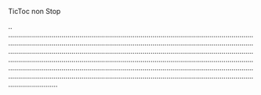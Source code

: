 TicToc non Stop

..
.................................................................................................................................................................................................................................................................................................................................................................................................................................................................................................................................................................................................................................................................................................................................................................................................